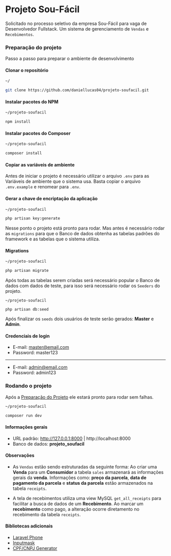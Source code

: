 # Projeto Sou-Fácil

Solicitado no processo seletivo da empresa Sou-Fácil para vaga de Desenvolvedor Fullstack. Um sistema de gerenciamento de `Vendas` e `Recebimentos`.

### Preparação do projeto

Passo a passo para preparar o ambiente de desenvolvimento

#### Clonar o repositório
```bash
~/

git clone https://github.com/daniellucas04/projeto-soufacil.git
```

#### Instalar pacotes do NPM
```bash
~/projeto-soufacil

npm install
```

#### Instalar pacotes do Composer
```bash
~/projeto-soufacil

composer install
```

#### Copiar as variáveis de ambiente
Antes de iniciar o projeto é necessário utilizar o arquivo `.env` para as Variáveis de ambiente que o sistema usa. Basta copiar o arquivo `.env.example` e renomear para `.env`.

#### Gerar a chave de encriptação da aplicação
```bash
~/projeto-soufacil

php artisan key:generate
```

Nesse ponto o projeto está pronto para rodar. Mas antes é necessário rodar as `migrations` para que o Banco de dados obtenha as tabelas padrões do framework e as tabelas que o sistema utiliza.

#### Migrations
```bash
~/projeto-soufacil

php artisan migrate
```

Após todas as tabelas serem criadas será necessário popular o Banco de dados com dados de teste, para isso será necessário rodar os `Seeders` do projeto. 

```
~/projeto-soufacil

php artisan db:seed
```

Após finalizar os `seeds` dois usuários de teste serão gerados: **Master** e **Admin**.

#### Credenciais de login
- E-mail: master@email.com
- Password: master123

<hr>

- E-mail: admin@email.com
- Password: admin123

### Rodando o projeto

Após a [Preparação do Projeto](#preparação-do-projeto) ele estará pronto para rodar sem falhas.

```bash
~/projeto-soufacil

composer run dev
```

#### Informações gerais

- URL padrão: http://127.0.0.1:8000 | http://localhost:8000
- Banco de dados: **projeto_soufacil**

#### Observações

- As `Vendas` estão sendo estruturadas da seguinte forma: Ao criar uma **Venda** para um **Consumidor** a tabela `sales` armazenará as informações gerais da **venda**. Informações como: **preço da parcela**, **data de pagamento da parcela** e **status da parcela** estão armazenados na tabela `receipts`.

- A tela de recebimentos utiliza uma view MySQL `get_all_receipts` para facilitar a busca de dados de um **Recebimento**. Ao marcar um **recebimento** como pago, a alteração ocorre diretamento no recebimento da tabela `receipts`.

#### Bibliotecas adicionais

- [Laravel Phone](https://github.com/Propaganistas/Laravel-Phone)
- [Inputmask](https://github.com/RobinHerbots/Inputmask)
- [CPF/CNPJ Generator](https://github.com/avlima/php-cpf-cnpj-generator)
